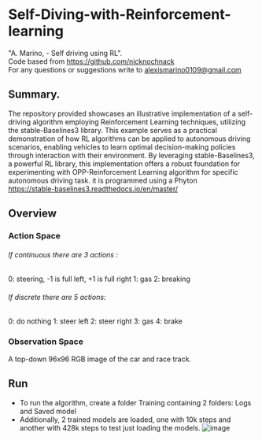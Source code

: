# Self-Diving-with-Reinforcement-learning

"A. Marino, - Self driving using RL".  
Code based from https://github.com/nicknochnack  
For any questions or suggestions write to alexismarino0109@gmail.com

## Summary.

The repository provided showcases an illustrative implementation of a self-driving algorithm employing Reinforcement Learning techniques, utilizing the stable-Baselines3 library. This example serves as a practical demonstration of how RL algorithms can be applied to autonomous driving scenarios, enabling vehicles to learn optimal decision-making policies through interaction with their environment. By leveraging stable-Baselines3, a powerful RL library, this implementation offers a robust foundation for experimenting with OPP-Reinforcement Learning algorithm for specific autonomous driving task. it is programmed using a Phyton  
https://stable-baselines3.readthedocs.io/en/master/

## Overview

### Action Space

###### If continuous there are 3 actions :

0: steering, -1 is full left, +1 is full right
1: gas
2: breaking

###### If discrete there are 5 actions:

0: do nothing
1: steer left
2: steer right
3: gas
4: brake

###  Observation Space

A top-down 96x96 RGB image of the car and race track.

## Run
- To run the algorithm,  create a folder Training containing 2 folders: Logs and Saved model
- Additionally, 2 trained models are loaded, one with 10k steps and another with 428k steps to test just loading the models.
![image](https://github.com/fercho-0109/Self-Diving-with-Reinforcement-learning/assets/40362695/596d7dcd-090c-4c59-adc4-306dca4eea99)

